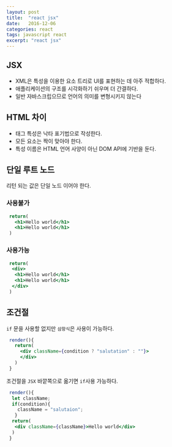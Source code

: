 ```yaml
---
layout: post
title:  "react jsx"
date:   2016-12-06
categories: react
tags: javascript react
excerpt: "react jsx"
---
```


## JSX
 - XML은 특성을 이용한 요소 트리로 UI를 표현하는 데 아주 적합하다.
 - 애플리케이션의 구조를 시각화하기 쉬우며 더 간결하다.
 - 일반 자바스크립으므로 언어의 의미를 변형시키지 않는다

## HTML 차이
 - 태그 특성은 낙타 표기법으로 작성한다.
 - 모든 요소는 짝이 맞아야 한다.
 - 특성 이름은 HTML 언어 사양이 아닌 DOM API에 기반을 둔다.

## 단일 루트 노드
리턴 되는 값은 단일 노드 이어야 한다.

### 사용불가
```jsx
 return(
   <h1>Hello world</h1>
   <h1>Hello world</h1>
 )
```

### 사용가능
```jsx
 return(
  <div>
   <h1>Hello world</h1>
   <h1>Hello world</h1>
  </div>
 )
```

## 조건절
`if` 문을 사용할 없지만 `삼항식`은 사용이 가능하다.

```jsx
 render(){
   return(
     <div className={condition ? "salutation" : ""}>
     </div>
   )
 }
```

조건절을 `JSX` 바깥쪽으로 옮기면 `if`사용 가능하다.
```jsx
 render(){
  let className;
  if(condition){
    className = "salutaion";
   }
  return(
   <div className={className}>Hello world</div>
  )
 }
```

